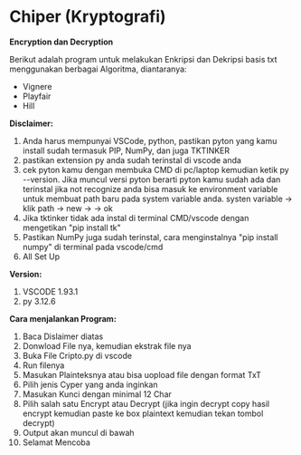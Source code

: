 # Chiper (Kryptografi)
**Encryption dan Decryption**

Berikut adalah program untuk melakukan Enkripsi dan Dekripsi basis txt menggunakan berbagai Algoritma, diantaranya:
- Vignere
- Playfair
- Hill

**Disclaimer:** 
1. Anda harus mempunyai VSCode, python, pastikan pyton yang kamu install sudah termasuk PIP, NumPy, dan juga TKTINKER
2. pastikan extension py anda sudah terinstal di vscode anda
3. cek pyton kamu dengan membuka CMD di pc/laptop kemudian ketik py --version. Jika muncul versi pyton berarti pyton kamu sudah ada dan terinstal jika not recognize anda bisa masuk ke environment variable untuk membuat path baru pada system variable anda. systen variable -> klik path -> new -> <arahkan ke directori dimana anda menginstal py sebelunya> -> ok
4. Jika tktinker tidak ada instal di terminal CMD/vscode dengan mengetikan "pip install tk"
5. Pastikan NumPy juga sudah terinstal, cara menginstalnya "pip install numpy" di terminal pada vscode/cmd
7. All Set Up

**Version:**
1. VSCODE 1.93.1
2. py 3.12.6

**Cara menjalankan Program:**
1. Baca Dislaimer diatas
2. Donwload File nya, kemudian ekstrak file nya
3. Buka File Cripto.py di vscode
4. Run filenya
5. Masukan Plainteksnya atau bisa uopload file dengan format TxT
6. Pilih jenis Cyper yang anda inginkan
7. Masukan Kunci dengan minimal 12 Char
8. Pilih salah satu Encrypt atau Decrypt (jika ingin decrypt copy hasil encrypt kemudian paste ke box plaintext kemudian tekan tombol decrypt)
10. Output akan muncul di bawah
11. Selamat Mencoba

  
